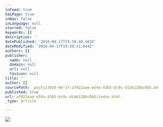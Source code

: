 ```yaml
---
inFeed: true
hasPage: true
inNav: false
inLanguage: null
starred: false
keywords: []
description: ''
datePublished: '2016-04-17T19:30:40.463Z'
dateModified: '2016-04-17T19:30:31.044Z'
authors: []
publisher:
  name: null
  domain: null
  url: null
  favicon: null
title: ''
author: []
sourcePath: _posts/2016-04-17-af922aae-e54a-4365-8c9c-d1a6128bc0b5.md
published: true
url: af922aae-e54a-4365-8c9c-d1a6128bc0b5/index.html
_type: Article

---
```

![](https://the-grid-user-content.s3-us-west-2.amazonaws.com/03089a7f-cd1b-4ff1-86e7-1f493f28b7fc.png)